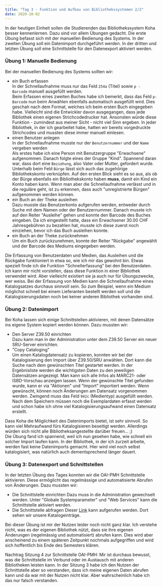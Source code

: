 ```yaml
---
title: "Tag 3 - Funktion und Aufbau von Bibliothekssystemen 2/2"
date: 2020-10-02
---
```

In der heutigen Einheit sollen die Studierenden das Bibliothekssystem Koha besser kennenlernen. Dazu sind vor allem Übungen gedacht. Die erste Übung befasst sich mit der manuellen Bedienung des Systems. In der zweiten Übung soll ein Datenimport durchgeführt werden. In der dritten und letzten Übung soll eine Schnittstelle für den Datenexport aktiviert werden.

### Übung 1: Manuelle Bedienung
Bei der manuellen Bedienung des Systems sollten wir:  
* ein Buch erfassen  
  In der Schnellaufnahme muss nur das Feld `254a` (Titel) sowie `p - Barcode` manuell ausgefüllt werden.  
  Beim Erfassen eines zweiten Buches habe ich bemerkt, dass das Feld `p-Barcode` nun beim Anwählen ebenfalls automatisch ausgefüllt wird. Dies geschah nach dem Format, welches ich beim ersten Buch eingegeben habe. Vielleicht sind die Entwickler davon ausgegangen, dass jede Bibliothek einen eigenen Strichcodedrucker hat. Ansonsten würde diese Funktion - zumindest aus meiner Sicht - nicht viel Sinn ergeben. In jeder Bibliothek, in der ich gearbeitet habe, hatten wir bereits vorgedruckte Strichcodes und mussten diese immer manuell einlesen. 
* einen Benutzer anlegen  
  In der Schnellaufnahme musste nur der `Benutzernummer` und der `Name` vergeben werden  
  Als erstes habe ich eine Person mit Benutzergruppe "Erwachsene" aufgenommen. Danach folgte eines der Gruppe "Kind". Spannend daran war, dass dort eine `Beziehung`, also Vater oder Mutter, gefordert wurde.  Unterhalb beim Feld `Bürge` lässt sich auch das zugehörige Bibliothekskonto verknüpfen. Auf den ersten Blick sieht es so aus, als ob der Bürge ebenfalls ein Bibliothekskonto haben **muss**, damit ein Kind ein Konto haben kann. Wenn man aber die Schnellaufnahme verlässt und in die reguläre geht, ist zu erkennen, dass auch "unregistrierte Bürgen" aufgenommen werden können. 
* ein Buch an der Theke ausleihen  
  Dazu musste das Benutzerkonto aufgerufen werden, entweder durch Suche mit dem Namen oder der Benutzernummer. Danach musste ich auf den Reiter "Ausleihe" gehen und konnte den Barcode des Buches eingeben. Da ich eingestellt hatte, dass ein Erwachsener 30.00 CHF Jahresgebühren zu bezahlen hat, musste ich diese zuerst noch einziehen, bevor ich das Buch ausleihen konnte.  
* ein Buch an der Theke zurücknehmen  
  Um ein Buch zurückzunehmen, konnte der Reiter "Rückgabe" angewählt und der Barcode des Mediums eingegeben werden.

Die Erfassung von Benutzerdaten und Medien, das Ausleihen und die Rückgabe funktioniert in etwa so, wie ich mir das gewohnt bin. Etwas speziell finde ich die Funktion "Schnellerfassung" bei den Benutzerdaten. Ich kann mir nicht vorstellen, dass diese Funktion in einer Bibliothek verwendet wird. Aber vielleicht existiert sie ja auch nur für Übungszwecke, wer weiss. Bei der Erfassung von Medien kann die Schnellaufnahme eines Katalogsatzes durchaus sinnvoll sein. So zum Beispiel, wenn ein Medium möglichst schnell bei einem Lieferanten bestellt werden soll und die Katalogisierungsdaten noch bei keiner anderen Bibliothek vorhanden sind. 

### Übung 2: Datenimport
Bei Koha lassen sich einige Schnittstellen aktivieren, mit denen Datensätze ins eigene System kopiert werden können. Dazu mussten wir:
* Den Server Z39.50 einrichten  
  Dazu kann man in der Administration unter dem Z39.50 Server ein neuer SRU-Server einrichten.
* "Copy Cataloging"  
  Um einen Katalogdatensatz zu kopieren, konnten wir bei der Katalogisierung den Import über Z39.50/SRU anwählen. Dort kann die Suche nach dem gewünschten Titel gestartet werden. In der Ergebnisliste werden die wichtigsten Daten zu den jeweiligen Datensätzen angezeigt. Man kann sich alle Infos als MARC21- oder ISBD-Vorschau anzeigen lassen. Wenn der gewünschte Titel gefunden wurde, kann er via "Aktionen" und "Import" importiert werden.
  Wenn gewünscht, können noch Änderungen am Datensatz vorgenommen werden. Zwingend muss das Feld `942c` (Medientyp) ausgefüllt werden. Nach dem Speichern müssen noch die Exemplardaten erfasst werden und schon habe ich ohne viel Katalogisierungsaufwand einen Datensatz erstellt.
  
Dass Koha die Möglichkeit des Datenimports bietet, ist sehr sinnvoll. So kann viel Mehraufwand fürs Katalogisieren beseitigt werden. Allerdings würden sich nicht alle Bibliotheksangestellte darüber freuen... ;)   
Die Übung fand ich spannend, weil ich nun gesehen habe, wie schnell ein solcher Import laufen kann. In der Bibliothek, in der ich zurzeit arbeite, werden fast keine Datenimports gemacht. Hier wird viel noch selbst katalogisiert, was natürlich auch dementsprechend länger dauert.  
  
### Übung 3: Datenexport und Schnittstellen
In der letzten Übung des Tages konnten wir die OAI-PMH Schnittstelle aktivieren. Diese ermöglicht das regelmässige und automatisierte Abrufen von Änderungen. Dazu mussten wir:
* Die Schnittstelle einrichten
  Dazu muss in die Administration gewechselt werden. Unter "Globale Systemparameter" und "Web Services" kann die Schnittstelle aktiviert werden.
* Die Schnittstelle abfragen
  Dieser [Link](http://bibliothek.meine-schule.org/cgi-bin/koha/oai.pl) kann aufgerufen werden. Dort sehen wir unsere Katalogeinträge.
  
Bei dieser Übung ist mir der Nutzen leider noch nicht ganz klar. Ich verstehe nicht, was es der eigenen Bibliothek nützt, dass sie ihre eigenen Änderungen (regelmässig und automatisiert) abrufen kann. Dies wird aber anscheinend zu einem späteren Zeitpunkt nochmals aufgegriffen und wird sich hoffentlich bis Ende des Semesters klären. 
  
Nachtrag Sitzung 4 zur Schnittstelle OAI-PMH: Mir ist durchaus bewusst, was die Schnittstelle im Verbund oder im Austausch mit anderen Bibliotheken leisten kann. In der Sitzung 3 habe ich den Nutzen der Schnittstelle aber so verstanden, dass ich meine eigenen Daten abrufen kann und da war mit der Nutzen nicht klar. Aber wahrscheinlich habe ich das nur falsch verstanden.









